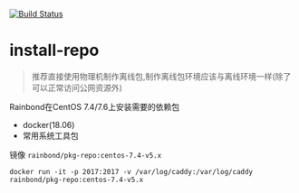 [![Build Status](https://travis-ci.org/goodrain/install-repo.svg?branch=master)](https://travis-ci.org/goodrain/install-repo)
# install-repo

> 推荐直接使用物理机制作离线包,制作离线包环境应该与离线环境一样(除了可以正常访问公网资源外)

Rainbond在CentOS 7.4/7.6上安装需要的依赖包

- docker(18.06)
- 常用系统工具包

镜像 `rainbond/pkg-repo:centos-7.4-v5.x`

```
docker run -it -p 2017:2017 -v /var/log/caddy:/var/log/caddy rainbond/pkg-repo:centos-7.4-v5.x
```

